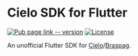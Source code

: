 # Cielo SDK for Flutter
[![Pub page link -- version](https://img.shields.io/pub/v/cielo_flutter)](https://pub.dev/packages/cielo_flutter)
[![License](https://img.shields.io/github/license/romatallinn/cielo_flutter)](LICENSE)

An unofficial Flutter SDK for [Cielo](https://developercielo.github.io)/[Braspag](https://braspag.github.io/).
